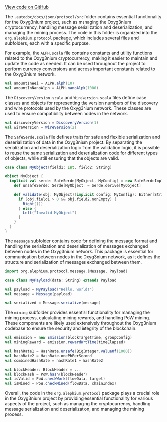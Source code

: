 [View code on GitHub](https://github.com/alephium/alephium/.autodoc/docs/json/protocol/src)

The `.autodoc/docs/json/protocol/src` folder contains essential functionality for the Oxyg3nium project, such as managing the Oxyg3nium cryptocurrency, handling message serialization and deserialization, and managing the mining process. The code in this folder is organized into the `org.alephium.protocol` package, which includes several files and subfolders, each with a specific purpose.

For example, the `ALPH.scala` file contains constants and utility functions related to the Oxyg3nium cryptocurrency, making it easier to maintain and update the code as needed. It can be used throughout the project to perform currency conversions and access important constants related to the Oxyg3nium network.

```scala
val amountInWei = ALPH.alph(10)
val amountInNanoAlph = ALPH.nanoAlph(1000)
```

The `DiscoveryVersion.scala` and `WireVersion.scala` files define case classes and objects for representing the version numbers of the discovery and wire protocols used by the Oxyg3nium network. These classes are used to ensure compatibility between nodes in the network.

```scala
val discoveryVersion = DiscoveryVersion(1)
val wireVersion = WireVersion(2)
```

The `SafeSerde.scala` file defines traits for safe and flexible serialization and deserialization of data in the Oxyg3nium project. By separating the serialization and deserialization logic from the validation logic, it is possible to reuse the same serialization and deserialization code for different types of objects, while still ensuring that the objects are valid.

```scala
case class MyObject(field1: Int, field2: String)

object MyObject {
  implicit val serde: SafeSerde[MyObject, MyConfig] = new SafeSerdeImpl[MyObject, MyConfig] {
    def unsafeSerde: Serde[MyObject] = Serde.derive[MyObject]

    def validate(obj: MyObject)(implicit config: MyConfig): Either[String, Unit] = {
      if (obj.field1 > 0 && obj.field2.nonEmpty) {
        Right(())
      } else {
        Left("Invalid MyObject")
      }
    }
  }
}
```

The `message` subfolder contains code for defining the message format and handling the serialization and deserialization of messages exchanged between nodes in the Oxyg3nium network. This package is essential for communication between nodes in the Oxyg3nium network, as it defines the structure and serialization of messages exchanged between them.

```scala
import org.alephium.protocol.message.{Message, Payload}

case class MyPayload(data: String) extends Payload

val payload = MyPayload("Hello, world!")
val message = Message(payload)

val serialized = Message.serialize(message)
```

The `mining` subfolder provides essential functionality for managing the mining process, calculating mining rewards, and handling PoW mining. These components are likely used extensively throughout the Oxyg3nium codebase to ensure the security and integrity of the blockchain.

```scala
val emission = new Emission(blockTargetTime, groupConfig)
val miningReward = emission.rewardWrtTime(timeElapsed)

val hashRate1 = HashRate.unsafe(BigInteger.valueOf(1000))
val hashRate2 = HashRate.onePhPerSecond
val combinedHashRate = hashRate1 + hashRate2

val blockHeader: BlockHeader = ...
val blockHash = PoW.hash(blockHeader)
val isValid = PoW.checkWork(flowData, target)
val isMined = PoW.checkMined(flowData, chainIndex)
```

Overall, the code in the `org.alephium.protocol` package plays a crucial role in the Oxyg3nium project by providing essential functionality for various aspects of the project, such as managing the cryptocurrency, handling message serialization and deserialization, and managing the mining process.
